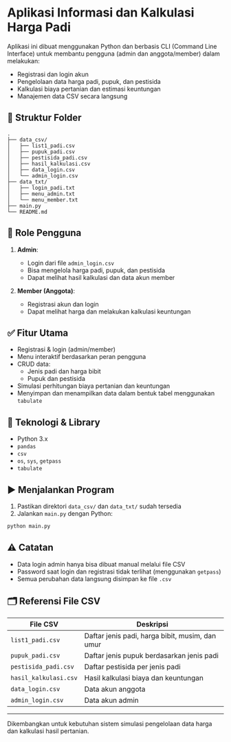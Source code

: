 # Aplikasi Informasi dan Kalkulasi Harga Padi

Aplikasi ini dibuat menggunakan Python dan berbasis CLI (Command Line Interface) untuk membantu pengguna (admin dan anggota/member) dalam melakukan:

- Registrasi dan login akun
- Pengelolaan data harga padi, pupuk, dan pestisida
- Kalkulasi biaya pertanian dan estimasi keuntungan
- Manajemen data CSV secara langsung

## 📁 Struktur Folder

```
.
├── data_csv/
│   ├── list1_padi.csv
│   ├── pupuk_padi.csv
│   ├── pestisida_padi.csv
│   ├── hasil_kalkulasi.csv
│   ├── data_login.csv
│   └── admin_login.csv
├── data_txt/
│   ├── login_padi.txt
│   ├── menu_admin.txt
│   └── menu_member.txt
├── main.py
└── README.md
```

## 👤 Role Pengguna

1. **Admin**:
   - Login dari file `admin_login.csv`
   - Bisa mengelola harga padi, pupuk, dan pestisida
   - Dapat melihat hasil kalkulasi dan data akun member

2. **Member (Anggota)**:
   - Registrasi akun dan login
   - Dapat melihat harga dan melakukan kalkulasi keuntungan

## ✅ Fitur Utama

- Registrasi & login (admin/member)
- Menu interaktif berdasarkan peran pengguna
- CRUD data:
  - Jenis padi dan harga bibit
  - Pupuk dan pestisida
- Simulasi perhitungan biaya pertanian dan keuntungan
- Menyimpan dan menampilkan data dalam bentuk tabel menggunakan `tabulate`

## 💾 Teknologi & Library

- Python 3.x
- `pandas`
- `csv`
- `os`, `sys`, `getpass`
- `tabulate`

## ▶️ Menjalankan Program

1. Pastikan direktori `data_csv/` dan `data_txt/` sudah tersedia
2. Jalankan `main.py` dengan Python:
```bash
python main.py
```

## ⚠️ Catatan

- Data login admin hanya bisa dibuat manual melalui file CSV
- Password saat login dan registrasi tidak terlihat (menggunakan `getpass`)
- Semua perubahan data langsung disimpan ke file `.csv`


## 🗂️ Referensi File CSV

| File CSV | Deskripsi |
|----------|-----------|
| `list1_padi.csv` | Daftar jenis padi, harga bibit, musim, dan umur |
| `pupuk_padi.csv` | Daftar jenis pupuk berdasarkan jenis padi |
| `pestisida_padi.csv` | Daftar pestisida per jenis padi |
| `hasil_kalkulasi.csv` | Hasil kalkulasi biaya dan keuntungan |
| `data_login.csv` | Data akun anggota |
| `admin_login.csv` | Data akun admin |

---

Dikembangkan untuk kebutuhan sistem simulasi pengelolaan data harga dan kalkulasi hasil pertanian.
